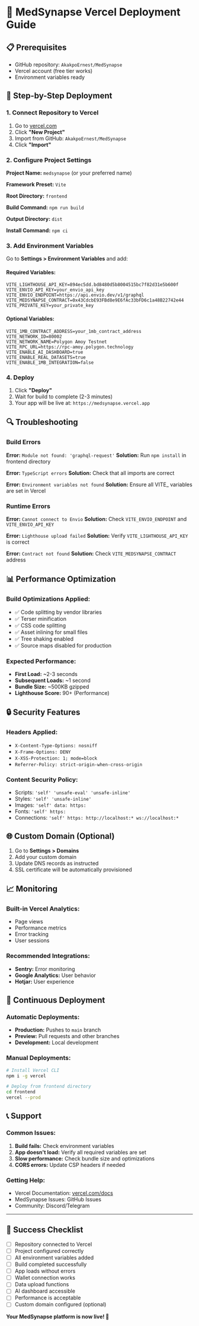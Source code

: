# 🚀 MedSynapse Vercel Deployment Guide

## 📋 Prerequisites

- GitHub repository: `AkakpoErnest/MedSynapse`
- Vercel account (free tier works)
- Environment variables ready

## 🔧 Step-by-Step Deployment

### 1. Connect Repository to Vercel

1. Go to [vercel.com](https://vercel.com)
2. Click **"New Project"**
3. Import from GitHub: `AkakpoErnest/MedSynapse`
4. Click **"Import"**

### 2. Configure Project Settings

**Project Name:** `medsynapse` (or your preferred name)

**Framework Preset:** `Vite`

**Root Directory:** `frontend`

**Build Command:** `npm run build`

**Output Directory:** `dist`

**Install Command:** `npm ci`

### 3. Add Environment Variables

Go to **Settings > Environment Variables** and add:

#### Required Variables:
```
VITE_LIGHTHOUSE_API_KEY=894ec5dd.bd8480d5b8004515bc7f82d31e5b600f
VITE_ENVIO_API_KEY=your_envio_api_key
VITE_ENVIO_ENDPOINT=https://api.envio.dev/v1/graphql
VITE_MEDSYNAPSE_CONTRACT=0x43CdcbE93FBd8e9E6fAc33bFD6c1a48B22742e44
VITE_PRIVATE_KEY=your_private_key
```

#### Optional Variables:
```
VITE_1MB_CONTRACT_ADDRESS=your_1mb_contract_address
VITE_NETWORK_ID=80002
VITE_NETWORK_NAME=Polygon Amoy Testnet
VITE_RPC_URL=https://rpc-amoy.polygon.technology
VITE_ENABLE_AI_DASHBOARD=true
VITE_ENABLE_REAL_DATASETS=true
VITE_ENABLE_1MB_INTEGRATION=false
```

### 4. Deploy

1. Click **"Deploy"**
2. Wait for build to complete (2-3 minutes)
3. Your app will be live at: `https://medsynapse.vercel.app`

## 🔍 Troubleshooting

### Build Errors

**Error:** `Module not found: 'graphql-request'`
**Solution:** Run `npm install` in frontend directory

**Error:** `TypeScript errors`
**Solution:** Check that all imports are correct

**Error:** `Environment variables not found`
**Solution:** Ensure all VITE_ variables are set in Vercel

### Runtime Errors

**Error:** `Cannot connect to Envio`
**Solution:** Check `VITE_ENVIO_ENDPOINT` and `VITE_ENVIO_API_KEY`

**Error:** `Lighthouse upload failed`
**Solution:** Verify `VITE_LIGHTHOUSE_API_KEY` is correct

**Error:** `Contract not found`
**Solution:** Check `VITE_MEDSYNAPSE_CONTRACT` address

## 📊 Performance Optimization

### Build Optimizations Applied:
- ✅ Code splitting by vendor libraries
- ✅ Terser minification
- ✅ CSS code splitting
- ✅ Asset inlining for small files
- ✅ Tree shaking enabled
- ✅ Source maps disabled for production

### Expected Performance:
- **First Load:** ~2-3 seconds
- **Subsequent Loads:** ~1 second
- **Bundle Size:** ~500KB gzipped
- **Lighthouse Score:** 90+ (Performance)

## 🔒 Security Features

### Headers Applied:
- `X-Content-Type-Options: nosniff`
- `X-Frame-Options: DENY`
- `X-XSS-Protection: 1; mode=block`
- `Referrer-Policy: strict-origin-when-cross-origin`

### Content Security Policy:
- Scripts: `'self' 'unsafe-eval' 'unsafe-inline'`
- Styles: `'self' 'unsafe-inline'`
- Images: `'self' data: https:`
- Fonts: `'self' https:`
- Connections: `'self' https: http://localhost:* ws://localhost:*`

## 🌐 Custom Domain (Optional)

1. Go to **Settings > Domains**
2. Add your custom domain
3. Update DNS records as instructed
4. SSL certificate will be automatically provisioned

## 📈 Monitoring

### Built-in Vercel Analytics:
- Page views
- Performance metrics
- Error tracking
- User sessions

### Recommended Integrations:
- **Sentry:** Error monitoring
- **Google Analytics:** User behavior
- **Hotjar:** User experience

## 🔄 Continuous Deployment

### Automatic Deployments:
- **Production:** Pushes to `main` branch
- **Preview:** Pull requests and other branches
- **Development:** Local development

### Manual Deployments:
```bash
# Install Vercel CLI
npm i -g vercel

# Deploy from frontend directory
cd frontend
vercel --prod
```

## 📞 Support

### Common Issues:
1. **Build fails:** Check environment variables
2. **App doesn't load:** Verify all required variables are set
3. **Slow performance:** Check bundle size and optimizations
4. **CORS errors:** Update CSP headers if needed

### Getting Help:
- Vercel Documentation: [vercel.com/docs](https://vercel.com/docs)
- MedSynapse Issues: GitHub Issues
- Community: Discord/Telegram

---

## 🎉 Success Checklist

- [ ] Repository connected to Vercel
- [ ] Project configured correctly
- [ ] All environment variables added
- [ ] Build completed successfully
- [ ] App loads without errors
- [ ] Wallet connection works
- [ ] Data upload functions
- [ ] AI dashboard accessible
- [ ] Performance is acceptable
- [ ] Custom domain configured (optional)

**Your MedSynapse platform is now live! 🚀**

